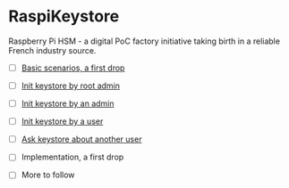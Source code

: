 # RaspiKeystore
Raspberry Pi HSM - a digital PoC factory initiative taking birth in a reliable French industry source.

- [ ] [Basic scenarios, a first drop](http://uml.mvnsearch.org/gist/b2c8729767f9a29897eec24d95dd7504)

- [ ] [Init keystore by root admin](http://uml.mvnsearch.org/gist/8842171773863978a211f0c47c88e7f1)

- [ ] [Init keystore by an admin](http://uml.mvnsearch.org/gist/784b77bad6ec9c48e35e121b26edfc12)

- [ ] [Init keystore by a user](http://uml.mvnsearch.org/gist/4fbf09ab429f3d00124b093d3cf85ddb)

- [ ] [Ask keystore about another user](http://uml.mvnsearch.org/gist/3064672ebaf3b82dd55310531f2cb413)

- [ ] Implementation, a first drop

- [ ] More to follow
